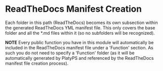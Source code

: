 # ReadTheDocs Manifest Creation

Each folder in this path (ReadTheDocs) becomes its own subsection within the generated ReadTheDocs YML manifest file. This only covers the base folder and all the *.md files within it (so no subfolders will be recognized).

**NOTE** Every public function you have in this module will automatically be included in the ReadTheDocs manifest file under a 'Function' section. As such you do not need to specify a 'Function' folder (as it will be automatically generated by PlatyPS and referenced by the ReadTheDocs manifest file creation process).
